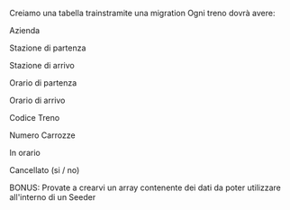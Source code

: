 Creiamo una tabella trainstramite una migration
Ogni treno dovrà avere:

Azienda

Stazione di partenza

Stazione di arrivo

Orario di partenza

Orario di arrivo

Codice Treno

Numero Carrozze

In orario

Cancellato (si / no)

BONUS:
Provate a crearvi un array contenente dei dati da poter utilizzare all'interno di un Seeder